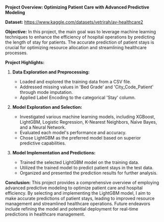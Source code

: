 **Project Overview: Optimizing Patient Care with Advanced Predictive Modeling**

**Dataset:** https://www.kaggle.com/datasets/vetrirah/av-healthcare2

**Objective:**
In this project, the main goal was to leverage machine learning techniques to enhance the efficiency of hospital operations by predicting the length of stay for patients. The accurate prediction of patient stays is crucial for optimizing resource allocation and streamlining healthcare processes.

**Project Highlights:**

1. **Data Exploration and Preprocessing:**
   - Loaded and explored the training data from a CSV file.
   - Addressed missing values in 'Bed Grade' and 'City_Code_Patient' through mode imputation.
   - Applied Label Encoding to the categorical 'Stay' column.

2. **Model Exploration and Selection:**
   - Investigated various machine learning models, including XGBoost, LightGBM, Logistic Regression, K-Nearest Neighbors, Naive Bayes, and a Neural Network.
   - Evaluated each model's performance and accuracy.
   - Chose LightGBM as the preferred model based on superior predictive capabilities.

3. **Model Implementation and Predictions:**
   - Trained the selected LightGBM model on the training data.
   - Utilized the trained model to predict patient stays in the test data.
   - Organized and presented the prediction results for further analysis.

**Conclusion:**
This project provides a comprehensive overview of employing advanced predictive modeling to optimize patient care and hospital efficiency. By selecting and implementing the LightGBM model, I aim to make accurate predictions of patient stays, leading to improved resource management and streamlined healthcare operations. Future endeavors include refining the model and potential deployment for real-time predictions in healthcare management.
